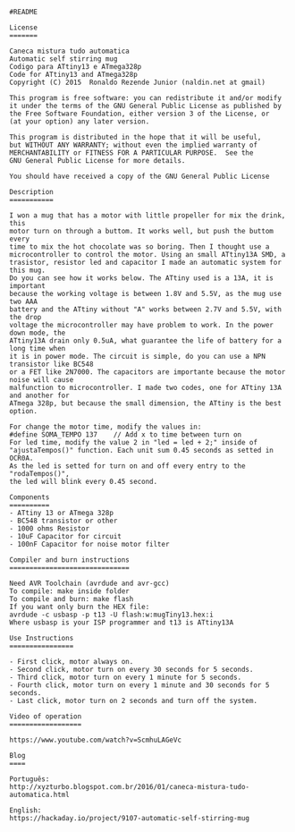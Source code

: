 
    #README
    	
	License
	=======
	
	Caneca mistura tudo automatica
	Automatic self stirring mug
	Codigo para ATtiny13 e ATmega328p
	Code for ATtiny13 and ATmega328p
    Copyright (C) 2015  Ronaldo Rezende Junior (naldin.net at gmail)

    This program is free software: you can redistribute it and/or modify
    it under the terms of the GNU General Public License as published by
    the Free Software Foundation, either version 3 of the License, or
    (at your option) any later version.

    This program is distributed in the hope that it will be useful,
    but WITHOUT ANY WARRANTY; without even the implied warranty of
    MERCHANTABILITY or FITNESS FOR A PARTICULAR PURPOSE.  See the
    GNU General Public License for more details.

    You should have received a copy of the GNU General Public License
    
    Description
    ===========
    
    I won a mug that has a motor with little propeller for mix the drink, this 
    motor turn on through a buttom. It works well, but push the buttom every 
    time to mix the hot chocolate was so boring. Then I thought use a 
    microcontroller to control the motor. Using an small ATtiny13A SMD, a 
    trasistor, resistor led and capacitor I made an automatic system for this mug. 
    Do you can see how it works below. The ATtiny used is a 13A, it is important 
    because the working voltage is between 1.8V and 5.5V, as the mug use two AAA 
    battery and the ATtiny without "A" works between 2.7V and 5.5V, with the drop 
    voltage the microcontroller may have problem to work. In the power down mode, the 
    ATtiny13A drain only 0.5uA, what guarantee the life of battery for a long time when 
    it is in power mode. The circuit is simple, do you can use a NPN transistor like BC548 
    or a FET like 2N7000. The capacitors are importante because the motor noise will cause 
    malfunction to microcontroller. I made two codes, one for ATtiny 13A and another for 
    ATmega 328p, but because the small dimension, the ATtiny is the best option.
    
    For change the motor time, modify the values in:
    #define SOMA_TEMPO 137    // Add x to time between turn on
    For led time, modify the value 2 in "led = led + 2;" inside of 
    "ajustaTempos()" function. Each unit sum 0.45 seconds as setted in OCR0A. 
    As the led is setted for turn on and off every entry to the "rodaTempos()", 
    the led will blink every 0.45 second.
    
    Components
    ==========
    - ATtiny 13 or ATmega 328p
    - BC548 transistor or other
    - 1000 ohms Resistor
    - 10uF Capacitor for circuit
    - 100nF Capacitor for noise motor filter
    
    Compiler and burn instructions
    ==============================
    
    Need AVR Toolchain (avrdude and avr-gcc)
    To compile: make inside folder
    To compile and burn: make flash
    If you want only burn the HEX file:
    avrdude -c usbasp -p t13 -U flash:w:mugTiny13.hex:i
    Where usbasp is your ISP programmer and t13 is ATtiny13A
    
    Use Instructions
    ================
    
    - First click, motor always on.
    - Second click, motor turn on every 30 seconds for 5 seconds.
    - Third click, motor turn on every 1 minute for 5 seconds.
    - Fourth click, motor turn on every 1 minute and 30 seconds for 5 seconds.
    - Last click, motor turn on 2 seconds and turn off the system.
    
    Video of operation
    ==================
        
    https://www.youtube.com/watch?v=ScmhuLAGeVc
    
    Blog
    ====
    
    Português:
    http://xyzturbo.blogspot.com.br/2016/01/caneca-mistura-tudo-automatica.html
    
    English:
    https://hackaday.io/project/9107-automatic-self-stirring-mug
